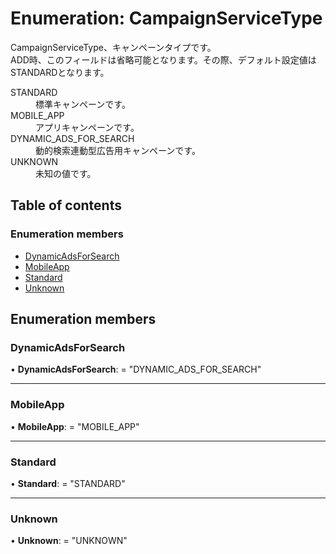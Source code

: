 # Enumeration: CampaignServiceType


<div lang=\"ja\">CampaignServiceType、キャンペーンタイプです。<br> ADD時、このフィールドは省略可能となります。その際、デフォルト設定値はSTANDARDとなります。</div>  <dl class=term>   <dt class=\"term__item\">STANDARD</dt>   <dd class=\"term__desc\"><span lang=\"ja\">標準キャンペーンです。</span></dd>   <dt class=\"term__item\">MOBILE_APP</dt>   <dd class=\"term__desc\"><span lang=\"ja\">アプリキャンペーンです。</span></dd>   <dt class=\"term__item\">DYNAMIC_ADS_FOR_SEARCH</dt>   <dd class=\"term__desc\"><span lang=\"ja\">動的検索連動型広告用キャンペーンです。</span></dd>   <dt class=\"term__item\">UNKNOWN</dt>   <dd class=\"term__desc\"><span lang=\"ja\">未知の値です。</span></dd> </dl>

## Table of contents

### Enumeration members

- [DynamicAdsForSearch](campaignservicetype.md#dynamicadsforsearch)
- [MobileApp](campaignservicetype.md#mobileapp)
- [Standard](campaignservicetype.md#standard)
- [Unknown](campaignservicetype.md#unknown)

## Enumeration members

### DynamicAdsForSearch

• **DynamicAdsForSearch**: = "DYNAMIC\_ADS\_FOR\_SEARCH"

___

### MobileApp

• **MobileApp**: = "MOBILE\_APP"

___

### Standard

• **Standard**: = "STANDARD"

___

### Unknown

• **Unknown**: = "UNKNOWN"
